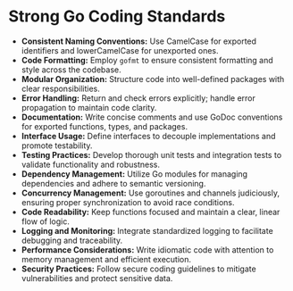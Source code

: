 # Strong Go Coding Standards

- **Consistent Naming Conventions:** Use CamelCase for exported identifiers and lowerCamelCase for unexported ones.
- **Code Formatting:** Employ `gofmt` to ensure consistent formatting and style across the codebase.
- **Modular Organization:** Structure code into well-defined packages with clear responsibilities.
- **Error Handling:** Return and check errors explicitly; handle error propagation to maintain code clarity.
- **Documentation:** Write concise comments and use GoDoc conventions for exported functions, types, and packages.
- **Interface Usage:** Define interfaces to decouple implementations and promote testability.
- **Testing Practices:** Develop thorough unit tests and integration tests to validate functionality and robustness.
- **Dependency Management:** Utilize Go modules for managing dependencies and adhere to semantic versioning.
- **Concurrency Management:** Use goroutines and channels judiciously, ensuring proper synchronization to avoid race conditions.
- **Code Readability:** Keep functions focused and maintain a clear, linear flow of logic.
- **Logging and Monitoring:** Integrate standardized logging to facilitate debugging and traceability.
- **Performance Considerations:** Write idiomatic code with attention to memory management and efficient execution.
- **Security Practices:** Follow secure coding guidelines to mitigate vulnerabilities and protect sensitive data.
